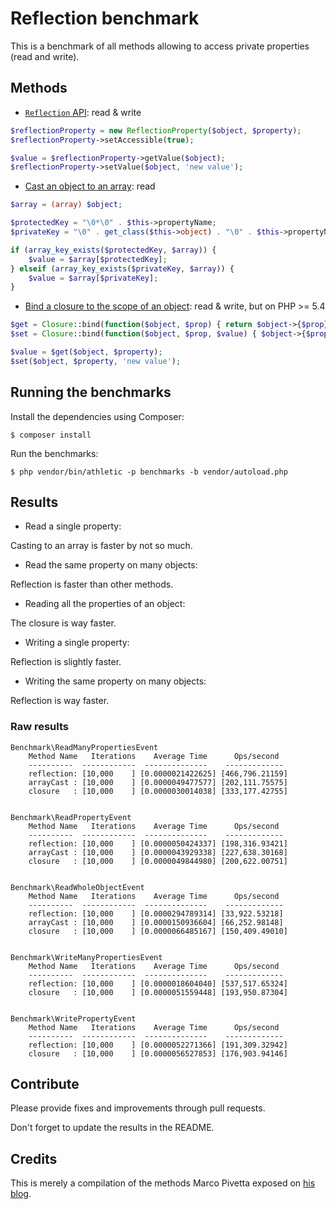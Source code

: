 # Reflection benchmark

This is a benchmark of all methods allowing to access private properties (read and write).


## Methods

- [`Reflection` API](http://php.net/manual/en/book.reflection.php): read & write

```php
$reflectionProperty = new ReflectionProperty($object, $property);
$reflectionProperty->setAccessible(true);

$value = $reflectionProperty->getValue($object);
$reflectionProperty->setValue($object, 'new value');
```

- [Cast an object to an array](http://ocramius.github.io/blog/fast-php-object-to-array-conversion/): read

```php
$array = (array) $object;

$protectedKey = "\0*\0" . $this->propertyName;
$privateKey = "\0" . get_class($this->object) . "\0" . $this->propertyName;

if (array_key_exists($protectedKey, $array)) {
	$value = $array[$protectedKey];
} elseif (array_key_exists($privateKey, $array)) {
	$value = $array[$privateKey];
}
```

- [Bind a closure to the scope of an object](http://ocramius.github.io/blog/accessing-private-php-class-members-without-reflection/): read & write, but on PHP >= 5.4

```php
$get = Closure::bind(function($object, $prop) { return $object->{$prop}; }, null, $object);
$set = Closure::bind(function($object, $prop, $value) { $object->{$prop} = $value; }, null, $object);

$value = $get($object, $property);
$set($object, $property, 'new value');
```


## Running the benchmarks

Install the dependencies using Composer:

    $ composer install

Run the benchmarks:

	$ php vendor/bin/athletic -p benchmarks -b vendor/autoload.php


## Results

- Read a single property:

Casting to an array is faster by not so much.

- Read the same property on many objects:

Reflection is faster than other methods.

- Reading all the properties of an object:

The closure is way faster.

- Writing a single property:

Reflection is slightly faster.

- Writing the same property on many objects:

Reflection is way faster.


### Raw results

```
Benchmark\ReadManyPropertiesEvent
    Method Name   Iterations    Average Time      Ops/second
    ----------  ------------  --------------    -------------
    reflection: [10,000    ] [0.0000021422625] [466,796.21159]
    arrayCast : [10,000    ] [0.0000049477577] [202,111.75575]
    closure   : [10,000    ] [0.0000030014038] [333,177.42755]


Benchmark\ReadPropertyEvent
    Method Name   Iterations    Average Time      Ops/second
    ----------  ------------  --------------    -------------
    reflection: [10,000    ] [0.0000050424337] [198,316.93421]
    arrayCast : [10,000    ] [0.0000043929338] [227,638.30168]
    closure   : [10,000    ] [0.0000049844980] [200,622.00751]


Benchmark\ReadWholeObjectEvent
    Method Name   Iterations    Average Time      Ops/second
    ----------  ------------  --------------    -------------
    reflection: [10,000    ] [0.0000294789314] [33,922.53218]
    arrayCast : [10,000    ] [0.0000150936604] [66,252.98148]
    closure   : [10,000    ] [0.0000066485167] [150,409.49010]


Benchmark\WriteManyPropertiesEvent
    Method Name   Iterations    Average Time      Ops/second
    ----------  ------------  --------------    -------------
    reflection: [10,000    ] [0.0000018604040] [537,517.65324]
    closure   : [10,000    ] [0.0000051559448] [193,950.87304]


Benchmark\WritePropertyEvent
    Method Name   Iterations    Average Time      Ops/second
    ----------  ------------  --------------    -------------
    reflection: [10,000    ] [0.0000052271366] [191,309.32942]
    closure   : [10,000    ] [0.0000056527853] [176,903.94146]
```


## Contribute

Please provide fixes and improvements through pull requests.

Don't forget to update the results in the README.


## Credits

This is merely a compilation of the methods Marco Pivetta exposed on [his blog](http://ocramius.github.io/).

